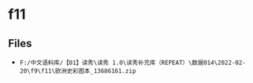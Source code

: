 # f11

## Files

- `F:/中文语料库/【01】读秀\读秀 1.0\读秀补充库（REPEAT）\数据014\2022-02-20\f9\f11\欧洲史彩图本_13686161.zip`
